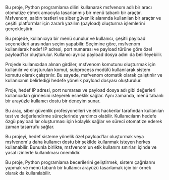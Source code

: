 Bu proje, Python programlama dilini kullanarak msfvenom adlı bir aracı otomatize etmek amacıyla tasarlanmış bir menü tabanlı bir araçtır. Msfvenom, saldırı testleri ve siber güvenlik alanında kullanılan bir araçtır ve çeşitli platformlar için zararlı yazılım (payload) oluşturma işlemlerini gerçekleştirir.

Bu projede, kullanıcıya bir menü sunulur ve kullanıcı, çeşitli payload seçenekleri arasından seçim yapabilir. Seçimine göre, msfvenom kullanılarak hedef IP adresi, port numarası ve payload türüne göre özel payload'lar oluşturulur. Kullanıcı ayrıca payload dosya adını da belirleyebilir.

Projede kullanıcıdan alınan girdiler, msfvenom komutunu oluşturmak için kullanılır ve oluşturulan komut, subprocess modülü kullanılarak sistem komutu olarak çalıştırılır. Bu sayede, msfvenom otomatik olarak çalıştırılır ve kullanıcının belirlediği hedefe yönelik payload dosyası oluşturulur.

Proje, hedef IP adresi, port numarası ve payload dosya adı gibi değerleri kullanıcıdan girmesini isteyerek esneklik sağlar. Aynı zamanda, menü tabanlı bir arayüzle kullanıcı dostu bir deneyim sunar.

Bu araç, siber güvenlik profesyonelleri ve etik hackerlar tarafından kullanılan test ve değerlendirme süreçlerinde yardımcı olabilir. Kullanıcıların hedefe özgü payload'lar oluşturması için kolaylık sağlar ve süreci otomatize ederek zaman tasarrufu sağlar.

Bu projeyi, hedef sisteme yönelik özel payload'lar oluşturmak veya msfvenom'u daha kullanıcı dostu bir şekilde kullanmak isteyen herkes kullanabilir. Bununla birlikte, msfvenom'un etik kullanım sınırları içinde ve yasal izinlerle kullanılması önemlidir.

Bu proje, Python programlama becerilerini geliştirmek, sistem çağrılarını yapmak ve menü tabanlı bir kullanıcı arayüzü tasarlamak için bir örnek olarak da kullanılabilir.
